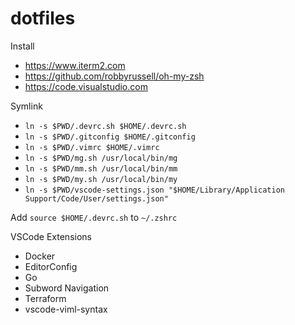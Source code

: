 # dotfiles

Install

- https://www.iterm2.com
- https://github.com/robbyrussell/oh-my-zsh
- https://code.visualstudio.com

Symlink

- `ln -s $PWD/.devrc.sh $HOME/.devrc.sh`
- `ln -s $PWD/.gitconfig $HOME/.gitconfig`
- `ln -s $PWD/.vimrc $HOME/.vimrc`
- `ln -s $PWD/mg.sh /usr/local/bin/mg`
- `ln -s $PWD/mm.sh /usr/local/bin/mm`
- `ln -s $PWD/my.sh /usr/local/bin/my`
- `ln -s $PWD/vscode-settings.json "$HOME/Library/Application Support/Code/User/settings.json"`

Add `source $HOME/.devrc.sh` to `~/.zshrc`

VSCode Extensions

- Docker
- EditorConfig
- Go
- Subword Navigation
- Terraform
- vscode-viml-syntax
